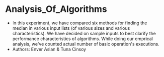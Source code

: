 # Analysis_Of_Algorithms
* In this experiment, we have compared six methods for finding the median in various input lists (of various sizes and various characteristics). We have decided on sample inputs to best clarify the performance characteristics of algorithms. While doing our emprical analysis, we've counted actual number of basic operation's executions.
* Authors: Enver Aslan & Tuna Cinsoy

